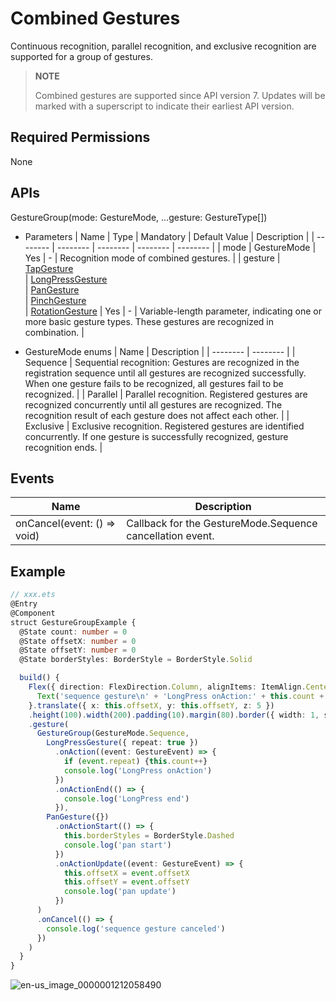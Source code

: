 # Combined Gestures

Continuous recognition, parallel recognition, and exclusive recognition are supported for a group of gestures.

> **NOTE**
>
> Combined gestures are supported since API version 7. Updates will be marked with a superscript to indicate their earliest API version.


## Required Permissions

None


## APIs

GestureGroup(mode: GestureMode, ...gesture: GestureType[])

- Parameters
  | Name | Type | Mandatory | Default Value | Description |
  | -------- | -------- | -------- | -------- | -------- |
  | mode | GestureMode | Yes | - | Recognition mode of combined gestures. |
  | gesture | [TapGesture](ts-basic-gestures-tapgesture.md)<br/>\| [LongPressGesture](ts-basic-gestures-longpressgesture.md)<br/>\| [PanGesture](ts-basic-gestures-pangesture.md)<br/>\| [PinchGesture](ts-basic-gestures-pinchgesture.md)<br/>\| [RotationGesture](ts-basic-gestures-rotationgesture.md) | Yes | - | Variable-length parameter, indicating one or more basic gesture types. These gestures are recognized in combination. |

- GestureMode enums
  | Name | Description |
  | -------- | -------- |
  | Sequence | Sequential recognition: Gestures are recognized in the registration sequence until all gestures are recognized successfully. When one gesture fails to be recognized, all gestures fail to be recognized. |
  | Parallel | Parallel recognition. Registered gestures are recognized concurrently until all gestures are recognized. The recognition result of each gesture does not affect each other. |
  | Exclusive | Exclusive recognition. Registered gestures are identified concurrently. If one gesture is successfully recognized, gesture recognition ends. |


## Events

| Name | Description |
| -------- | -------- |
| onCancel(event: () =&gt; void) | Callback for the GestureMode.Sequence cancellation event. |


## Example


```ts
// xxx.ets
@Entry
@Component
struct GestureGroupExample {
  @State count: number = 0
  @State offsetX: number = 0
  @State offsetY: number = 0
  @State borderStyles: BorderStyle = BorderStyle.Solid

  build() {
    Flex({ direction: FlexDirection.Column, alignItems: ItemAlign.Center, justifyContent: FlexAlign.SpaceBetween }) {
      Text('sequence gesture\n' + 'LongPress onAction:' + this.count + '\nPanGesture offset:\nX: ' + this.offsetX + '\n' + 'Y: ' + this.offsetY)
    }.translate({ x: this.offsetX, y: this.offsetY, z: 5 })
    .height(100).width(200).padding(10).margin(80).border({ width: 1, style: this.borderStyles })
    .gesture(
      GestureGroup(GestureMode.Sequence,
        LongPressGesture({ repeat: true })
          .onAction((event: GestureEvent) => {
            if (event.repeat) {this.count++}
            console.log('LongPress onAction')
          })
          .onActionEnd(() => {
            console.log('LongPress end')
          }),
        PanGesture({})
          .onActionStart(() => {
            this.borderStyles = BorderStyle.Dashed
            console.log('pan start')
          })
          .onActionUpdate((event: GestureEvent) => {
            this.offsetX = event.offsetX
            this.offsetY = event.offsetY
            console.log('pan update')
          })
      )
      .onCancel(() => {
        console.log('sequence gesture canceled')
      })
    )
  }
}
```

![en-us_image_0000001212058490](figures/en-us_image_0000001212058490.gif)
